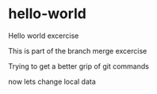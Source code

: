 # hello-world
Hello world excercise

This is part of the branch merge excercise

Trying to get a better grip of git commands

now lets change local data